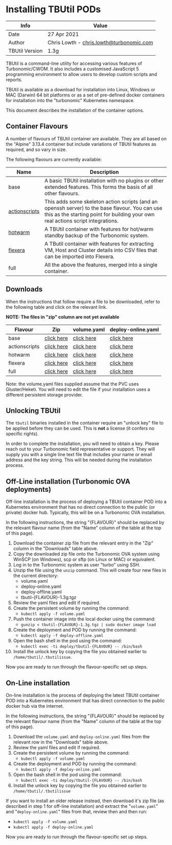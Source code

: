 # Installing TBUtil PODs

| Info | Value |
| ---- | ----- |
| Date | 27 Apr 2021 |
| Author | Chris Lowth - chris.lowth@turbonomic.com |
| TBUtil Version | 1.3g |

TBUtil is a command-line utility for accessing various features of Turbonomic/CWOM. It also includes a customised JavaScript 5 programming environment to allow users to develop custom scripts and reports.

TBUtil is available as a download for installation into Linux, Windows or MAC (Darwin) 64 bit platforms or as a set of pre-defined docker containers for installation into the "turbonomic" Kubernetes namespace.

This document describes the installation of the container options.

## Container Flavours

A number of flavours of TBUtil container are available. They are all based on the "Alpine" 3.13.4 container but include variations of TBUtil features as required, and so vary in size.

The following flavours are currently available:

| Name | Description |
| ------- | ----------- |
| base | A basic TBUtil installation with no plugins or other extended features. This forms the basis of all other flavours. |
| [actionscripts](ACTIONSCRIPTS.md) | This adds some skeleton action scripts (and an openssh server) to the base flavour. You can use this as the starting point for building your own real actions script integrations. |
| [hotwarm](HOTWARM.md) | A TBUtil container with features for hot/warm standby backup of the Turbonomic system. |
| [flexera](FLEXERA.md) | A TButil container with features for extracting VM, Host and Cluster details into CSV files that can be imported into Flexera. |
| full | All the above the features, merged into a single container. |


## Downloads

When the instructions that follow require a file to be downloaded, refer to the following table and click on the relevant link.

**NOTE: The files in "zip" column are not yet available**

| Flavour | Zip | volume.yaml | deploy-online.yaml |
| ------- | --- | ----------- | ------------------ |
| base | [click here](https://github.com/turbonomic/tbutil/releases/download/v1.3g/tbutil-base-k8s-1.3g.tgz) | [click here](../../yaml/base/volume.yaml) | [click here](../../yaml/base/deploy-online.yaml) |
| actionscripts | [click here](https://github.com/turbonomic/tbutil/releases/download/v1.3g/tbutil-actionscripts-k8s-1.3g.tgz) | [click here](../../yaml/actionscripts/volume.yaml) | [click here](../../yaml/actionscripts/deploy-online.yaml) |
| hotwarm | [click here](https://github.com/turbonomic/tbutil/releases/download/v1.3g/tbutil-hotwarm-k8s-1.3g.tgz) | [click here](../../yaml/hotwarm/volume.yaml) | [click here](../../yaml/hotwarm/deploy-online.yaml) |
| flexera | [click here](https://github.com/turbonomic/tbutil/releases/download/v1.3g/tbutil-flexera-k8s-1.3g.tgz) | [click here](../../yaml/flexera/volume.yaml) | [click here](../../yaml/flexera/deploy-online.yaml) |
| full | [click here](https://github.com/turbonomic/tbutil/releases/download/v1.3g/tbutil-full-k8s-1.3g.tgz) | [click here](../../yaml/full/volume.yaml) | [click here](../../yaml/full/deploy-online.yaml) |

Note: the volume.yaml files supplied assume that the PVC uses Gluster/Heketi. You will need to edit the file if your installation uses a different persistent storage provider.

## Unlocking TBUtil

The `tbutil` binaries installed in the container require an "unlock key" file to be applied before they can be used. This is **not** a license (it confers no specific rights).

In order to complete the installation, you will need to obtain a key. Please reach out to your Turbonomic field representative or support. They will supply you with a single line text file that includes your name or email address and the key string. This will be needed during the installation process.


## Off-Line installation (Turbonomic OVA deployments)

Off-line installation is the process of deploying a TBUtil container POD into a Kubernetes environment that has no direct connection to the public (or private) docker hub. Typically, this will be on a Turbonomic OVA installation.

In the following instructions, the string "{FLAVOUR}" should be replaced by the relevant flavour name (from the "Name" column of the table at the top of this page).

1. Download the container zip file from the relevant entry in the "Zip" column in the "Downloads" table above.
2. Copy the downloaded zip file onto the Turbonomic OVA system using WinSCP (on Windows), scp or sftp (on Linux or MAC) or equivalent.
3. Log in to the Turbonomic system as user "turbo" using SSH.
4. Unzip the file using the `unzip` command. This will create four new files in the current directory:
    - volume.yaml
    - deploy-online.yaml
    - deploy-offline.yaml
    - tbutil-{FLAVOUR}-1.3g.tgz
5. Review the yaml files and edit if required.
6. Create the persistent volume by running the command:
    - `kubectl apply -f volume.yaml`
7. Push the container image into the local docker using the command:
    - `gunzip < tbutil-{FLAVOUR}-1.3g.tgz | sudo docker image load`
8. Create the deployment and POD by running the command:
    - `kubectl apply -f deploy-offline.yaml`
9. Open the bash shell in the pod using the command:
    - `kubectl exec -ti deploy/tbutil-{FLAVOUR} -- /bin/bash`
10. Install the unlock key by copying the file you obtained earlier to `/home/tbutil/.tbutilissue`.

Now you are ready to run through the flavour-specific set up steps.


## On-Line installation

On-line installation is the process of deploying the latest TBUtil container POD into a Kubernetes environment that has direct connection to the public docker hub via the internet.

In the following instructions, the string "{FLAVOUR}" should be replaced by the relevant flavour name (from the "Name" column of the table at the top of this page).

1. Download the `volume.yaml` and `deploy-online.yaml` files from the relevant row in the "Downloads" table above.
2. Review the yaml files and edit if required.
3. Create the persistent volume by running the command:
    - `kubectl apply -f volume.yaml`
4. Create the deployment and POD by running the command:
    - `kubectl apply -f deploy-online.yaml`
5. Open the bash shell in the pod using the command:
    - `kubectl exec -ti deploy/tbutil-{FLAVOUR} -- /bin/bash`
6. Install the unlock key by copying the file you obtained earlier to `/home/tbutil/.tbutilissue`

If you want to install an older release instead, then download it's zip file (as described in step 1 for off-line installation) and extract the "`volume.yaml`" and "`deploy-online.yaml`" files from that, review then and then run:

- `kubectl apply -f volume.yaml`
- `kubectl apply -f deploy-online.yaml`

Now you are ready to run through the flavour-specific set up steps.
